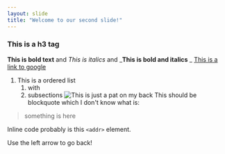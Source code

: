 ```yaml
---
layout: slide
title: "Welcome to our second slide!"
---
```

### This is a h3 tag
**This is bold text** and *This is italics* and _**This is bold and italics** _
[This is a link to google](http://google.com)
1. This is a ordered list
	1. with
	2. subsections
![This is just a pat on my back](https://thesmartandlazy.files.wordpress.com/2017/03/b86c6b1de43ed2daa770658eeb33a99b_i-did-it-meme-gallery-i-did-it-memes_326-339.jpeg)
This should be blockquote which I don't know what is:
> something
> is here

Inline code probably is this `<addr>` element.


Use the left arrow to go back!
